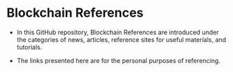# Blockchain References

- In this GitHub repository, Blockchain References are introduced under the categories of news, articles, reference sites for useful materials, and tutorials. 

- The links presented here are for the personal purposes of referencing. 
